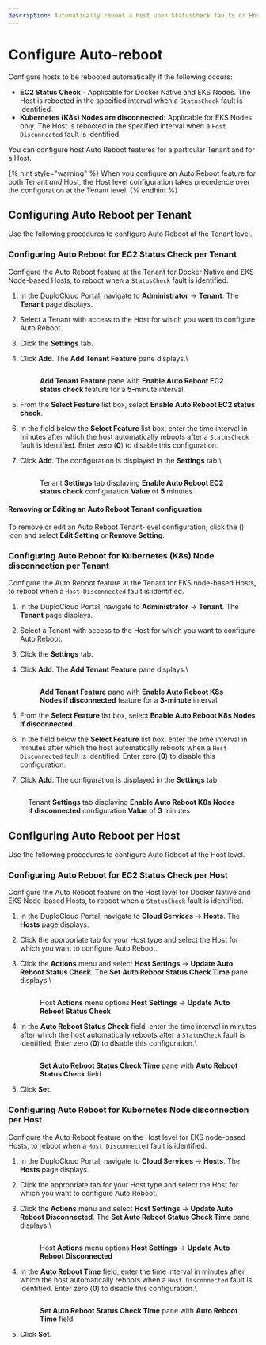```yaml
---
description: Automatically reboot a host upon StatusCheck faults or Host disconnection
---
```


# Configure Auto-reboot

Configure hosts to be rebooted automatically if the following occurs:

* **EC2 Status Check** - Applicable for Docker Native and EKS Nodes. The Host is rebooted in the specified interval when a `StatusCheck` fault is identified.
* **Kubernetes (K8s) Nodes are disconnected:** Applicable for EKS Nodes only. The Host is rebooted in the specified interval when a `Host Disconnected` fault is identified.

You can configure host Auto Reboot features for a particular Tenant and for a Host.&#x20;

{% hint style="warning" %}
When you configure an Auto Reboot feature for both Tenant _and_ Host, the Host level configuration takes precedence over the configuration at the Tenant level.
{% endhint %}

## Configuring Auto Reboot per Tenant <a href="#configuring-auto-reboot-per-tenant" id="configuring-auto-reboot-per-tenant"></a>

Use the following procedures to configure Auto Reboot at the Tenant level.

### Configuring Auto Reboot for EC2 Status Check per Tenant <a href="#configuring-auto-reboot-for-ec2-status-check-per-tenant" id="configuring-auto-reboot-for-ec2-status-check-per-tenant"></a>

Configure the Auto Reboot feature at the Tenant for Docker Native and EKS Node-based Hosts, to reboot when a `StatusCheck` fault is identified.

1. In the DuploCloud Portal, navigate to **Administrator** -> **Tenant**. The **Tenant** page displays.
2. Select a Tenant with access to the Host for which you want to configure Auto Reboot.
3. Click the **Settings** tab.
4.  Click **Add**. The **Add Tenant Feature** pane displays.\


    <div align="left">

    <figure><img src="https://files.gitbook.com/v0/b/gitbook-x-prod.appspot.com/o/spaces%2F68cb0s9ce5UIUKWPuYs8%2Fuploads%2F0bZGElNdvPsQrwSYNZ23%2FAR100.png?alt=media&#x26;token=eff8d69e-231b-458d-bf72-4690006952fd" alt=""><figcaption><p><strong>Add Tenant Feature</strong> pane with <strong>Enable Auto Reboot EC2 status check</strong> feature for a <strong>5-</strong>minute interval.</p></figcaption></figure>

    </div>


5. From the **Select Feature** list box, select **Enable Auto Reboot EC2 status check**.
6. In the field below the **Select Feature** list box, enter the time interval in minutes after which the host automatically reboots after a `StatusCheck` fault is identified. Enter zero (**0**) to disable this configuration.
7.  Click **Add**. The configuration is displayed in the **Settings** tab.\


    <div align="left">

    <figure><img src="https://files.gitbook.com/v0/b/gitbook-x-prod.appspot.com/o/spaces%2F68cb0s9ce5UIUKWPuYs8%2Fuploads%2F0C3MgJ6n4vir7b8D1lbe%2FAR101.png?alt=media&#x26;token=cf133b90-7713-4add-8257-8126e1adeb5c" alt=""><figcaption><p>Tenant <strong>Settings</strong> tab displaying <strong>Enable Auto Reboot EC2 status check</strong> configuration <strong>Value</strong> of <strong>5</strong> minutes</p></figcaption></figure>

    </div>

#### Removing or Editing an Auto Reboot Tenant configuration

To remove or edit an Auto Reboot Tenant-level configuration, click the (<img src="https://files.gitbook.com/v0/b/gitbook-x-prod.appspot.com/o/spaces%2F68cb0s9ce5UIUKWPuYs8%2Fuploads%2FLioQS9G5plotRTmoTV88%2FKabab_three_Vertical_dots.png?alt=media&#x26;token=916f86d6-9a94-452f-b7e2-3830d208a28d" alt="" data-size="line">) icon and select **Edit Setting** or **Remove Setting**.

### Configuring Auto Reboot for Kubernetes (K8s) Node disconnection per Tenant <a href="#configuring-auto-reboot-for-kubernetes-k8s-node-disconnection-per-tenant" id="configuring-auto-reboot-for-kubernetes-k8s-node-disconnection-per-tenant"></a>

Configure the Auto Reboot feature at the Tenant for EKS node-based Hosts, to reboot when a `Host Disconnected` fault is identified.

1. In the DuploCloud Portal, navigate to **Administrator** -> **Tenant**. The **Tenant** page displays.
2. Select a Tenant with access to the Host for which you want to configure Auto Reboot.
3. Click the **Settings** tab.
4.  Click **Add**. The **Add Tenant Feature** pane displays.\


    <div align="left">

    <figure><img src="https://files.gitbook.com/v0/b/gitbook-x-prod.appspot.com/o/spaces%2F68cb0s9ce5UIUKWPuYs8%2Fuploads%2FnVMHNBsQYthNQacZSycN%2FAR102.png?alt=media&#x26;token=1182e877-97f0-4772-8703-4f4b5ed3f113" alt=""><figcaption><p><strong>Add Tenant Feature</strong> pane with <strong>Enable Auto Reboot K8s Nodes if disconnected</strong> feature for a <strong>3-minute</strong> interval<br></p></figcaption></figure>

    </div>
5. From the **Select Feature** list box, select **Enable Auto Reboot K8s Nodes if disconnected**.
6. In the field below the **Select Feature** list box, enter the time interval in minutes after which the host automatically reboots when a `Host Disconnected` fault is identified. Enter zero (**0**) to disable this configuration.
7. Click **Add**. The configuration is displayed in the **Settings** tab.

<div align="left">

<figure><img src="../../../.gitbook/assets/AR103 (2).png" alt=""><figcaption><p>Tenant <strong>Settings</strong> tab displaying <strong>Enable Auto Reboot K8s Nodes if disconnected</strong> configuration <strong>Value</strong> of <strong>3</strong> minutes</p></figcaption></figure>

</div>

## Configuring Auto Reboot per Host <a href="#configuring-auto-reboot-per-host" id="configuring-auto-reboot-per-host"></a>

Use the following procedures to configure Auto Reboot at the Host level.

### Configuring Auto Reboot for EC2 Status Check per Host <a href="#configuring-auto-reboot-for-ec2-status-check-per-host" id="configuring-auto-reboot-for-ec2-status-check-per-host"></a>

Configure the Auto Reboot feature on the Host level for Docker Native and EKS Node-based Hosts, to reboot when a `StatusCheck` fault is identified.

1. In the DuploCloud Portal, navigate to **Cloud Services** -> **Hosts**. The **Hosts** page displays.
2. Click the appropriate tab for your Host type and select the Host for which you want to configure Auto Reboot.
3.  Click the **Actions** menu and select **Host Settings** -> **Update Auto Reboot Status Check**. The **Set Auto Reboot Status Check Time** pane displays.​\


    <div align="left">

    <figure><img src="../../../.gitbook/assets/AR108 (2).png" alt=""><figcaption><p>Host <strong>Actions</strong> menu options <strong>Host Settings</strong> -> <strong>Update Auto Reboot Status Check</strong></p></figcaption></figure>

    </div>


4.  In the **Auto Reboot Status Check** field, enter the time interval in minutes after which the host automatically reboots after a `StatusCheck` fault is identified. Enter zero (**0**) to disable this configuration.\


    <div align="left">

    <figure><img src="../../../.gitbook/assets/AR106.png" alt=""><figcaption><p><strong>Set Auto Reboot Status Check Time</strong> pane with <strong>Auto Reboot Status Check</strong> field</p></figcaption></figure>

    </div>


5. Click **Set**.

### Configuring Auto Reboot for Kubernetes Node disconnection per Host <a href="#configuring-auto-reboot-for-kubernetes-node-disconnection-per-host" id="configuring-auto-reboot-for-kubernetes-node-disconnection-per-host"></a>

Configure the Auto Reboot feature on the Host level for EKS node-based Hosts, to reboot when a `Host Disconnected` fault is identified.

1. In the DuploCloud Portal, navigate to **Cloud Services** -> **Hosts**. The **Hosts** page displays.
2. Click the appropriate tab for your Host type and select the Host for which you want to configure Auto Reboot.
3.  Click the **Actions** menu and select **Host Settings** -> **Update Auto Reboot Disconnected**. The **Set Auto Reboot Status Check Time** pane displays.​\


    <div align="left">

    <figure><img src="../../../.gitbook/assets/AR112.png" alt=""><figcaption><p>Host <strong>Actions</strong> menu options <strong>Host Settings</strong> -> <strong>Update Auto Reboot Disconnected</strong></p></figcaption></figure>

    </div>


4.  In the **Auto Reboot Time** field, enter the time interval in minutes after which the host automatically reboots when a `Host Disconnected` fault is identified. Enter zero (**0**) to disable this configuration.\


    <div align="left">

    <figure><img src="../../../.gitbook/assets/AR107.png" alt=""><figcaption><p><strong>Set Auto Reboot Status Check Time</strong> pane with <strong>Auto Reboot Time</strong> field</p></figcaption></figure>

    </div>


5. Click **Set**.

